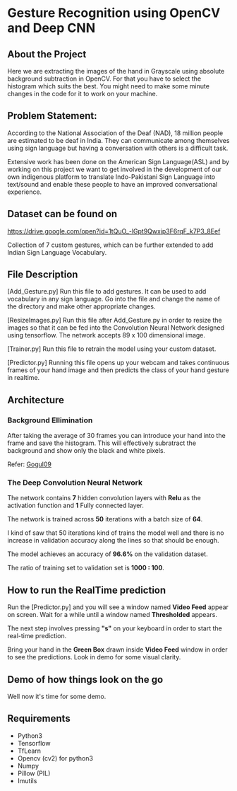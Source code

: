 # Gesture Recognition using OpenCV and Deep CNN

## About the Project

Here we are extracting the images of the hand in Grayscale using absolute background subtraction in OpenCV. For that you have to select the histogram which suits the best. You might need to make some minute changes in the code for it to work on your machine.

## Problem Statement:

According to the National Association of the Deaf (NAD), 18 million people are estimated to be deaf in India. They can communicate among themselves using sign language  but having a conversation with others is a difficult task. 

Extensive work has been done on the American Sign Language(ASL) and by working on this project we want to get involved in the development of our own indigenous platform to translate Indo-Pakistani Sign Language into text/sound and enable these people to have an improved conversational experience. 

## Dataset can be found on

https://drive.google.com/open?id=1tQuO_-lGpt9Qwxjp3F6rqF_k7P3_8Eef

Collection of 7 custom gestures, which can be further extended to add Indian Sign Language Vocabulary.

## File Description

[Add_Gesture.py]  Run this file to add gestures. It can be used to add vocabulary in any sign language. Go into the file and change the name of the directory and make other appropriate changes.

[ResizeImages.py] Run this file after Add_Gesture.py in order to resize the images so that it can be fed into the Convolution Neural Network designed using tensorflow. The network accepts 89 x 100 dimensional image.

[Trainer.py]  Run this file  to retrain the model using your custom dataset.

[Predictor.py] Running this file opens up your webcam and takes continuous frames of your hand image and then predicts the class of your hand gesture in realtime.

## Architecture

### Background Ellimination 

After taking the average of 30 frames you can introduce your hand into the frame and save the histogram. This will effectively subratract the background and show only the black and white pixels.

Refer: [Gogul09](https://github.com/Gogul09) 


### The Deep Convolution Neural Network

The network contains **7** hidden convolution layers with **Relu** as the activation function and **1** Fully connected layer.

The network is trained across **50** iterations with a batch size of **64**.

I kind of saw that 50 iterations kind of trains the model well and there is no increase in validation accuracy along the lines so that should be enough.

The model achieves an accuracy of **96.6%** on the validation dataset.

The ratio of training set to validation set is **1000 : 100**.

## How to run the RealTime prediction

Run the [Predictor.py] and you will see a window named **Video Feed** appear on screen. Wait for a while until a window named **Thresholded** appears.

The next step involves pressing **"s"** on your keyboard in order to start the real-time prediction.

Bring your hand in the **Green Box** drawn inside **Video Feed** window in order to see the predictions.
Look in demo for some visual clarity.

## Demo of how things look on the go

Well now it's time for some demo.



## Requirements

* Python3
* Tensorflow
* TfLearn
* Opencv (cv2) for python3
* Numpy
* Pillow (PIL)
* Imutils
